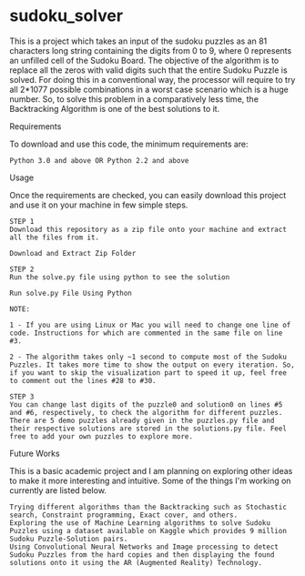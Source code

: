 # sudoku_solver
This is a project which takes an input of the sudoku puzzles as an 81 characters long string containing the digits from 0 to 9, where 0 represents an unfilled cell of the Sudoku Board. The objective of the algorithm is to replace all the zeros with valid digits such that the entire Sudoku Puzzle is solved. For doing this in a conventional way, the processor will require to try all 2*1077 possible combinations in a worst case scenario which is a huge number. So, to solve this problem in a comparatively less time, the Backtracking Algorithm is one of the best solutions to it.


Requirements

To download and use this code, the minimum requirements are:

    Python 3.0 and above OR Python 2.2 and above

Usage

Once the requirements are checked, you can easily download this project and use it on your machine in few simple steps.

    STEP 1
    Download this repository as a zip file onto your machine and extract all the files from it.

    Download and Extract Zip Folder

    STEP 2
    Run the solve.py file using python to see the solution

    Run solve.py File Using Python

    NOTE:

    1 - If you are using Linux or Mac you will need to change one line of code. Instructions for which are commented in the same file on line #3.

    2 - The algorithm takes only ~1 second to compute most of the Sudoku Puzzles. It takes more time to show the output on every iteration. So, if you want to skip the visualization part to speed it up, feel free to comment out the lines #28 to #30.

    STEP 3
    You can change last digits of the puzzle0 and solution0 on lines #5 and #6, respectively, to check the algorithm for different puzzles. There are 5 demo puzzles already given in the puzzles.py file and their respective solutions are stored in the solutions.py file. Feel free to add your own puzzles to explore more.

Future Works

This is a basic academic project and I am planning on exploring other ideas to make it more interesting and intuitive. Some of the things I'm working on currently are listed below.

    Trying different algorithms than the Backtracking such as Stochastic search, Constraint programming, Exact cover, and others.
    Exploring the use of Machine Learning algorithms to solve Sudoku Puzzles using a dataset available on Kaggle which provides 9 million Sudoku Puzzle-Solution pairs.
    Using Convolutional Neural Networks and Image processing to detect Sudoku Puzzles from the hard copies and then displaying the found solutions onto it using the AR (Augmented Reality) Technology.
